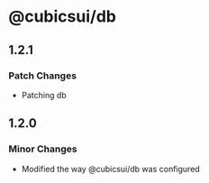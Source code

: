 # @cubicsui/db

## 1.2.1

### Patch Changes

- Patching db

## 1.2.0

### Minor Changes

- Modified the way @cubicsui/db was configured
